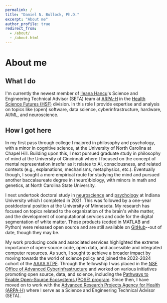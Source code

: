 ```yaml
---
permalink: /
title: "Daniel N. Bullock, Ph.D."
excerpt: "About me"
author_profile: true
redirect_from: 
  - /about/
  - /about.html
---
```


About me
======

What I do
---------------
I'm currently the newest member of [Ileana Hancu](https://arpa-h.gov/about/people/ileana-hancu)'s Science and Engineering Technical Advisor (SETA) team at [ARPA-H](https://arpa-h.gov/about) in the [Health Science Futures (HSF)](https://arpa-h.gov/about/our-research) division. In this role I provide expertise and analysis on topics like (open) software, data science, cyberinfrastructure, hardware, AI/ML, and neuroscience. 

How I got here
---------------
In my first pass through college I majored in philosophy and psychology, with a minor in cognitive science, at the University of North Carolina at Chapel Hill. Building upon this, I next pursued graduate study in philosophy of mind at the University of Cincinnati where I focused on the concept of mental representation insofar as it relates to AI, consciousness, and related contexts (e.g., explanations, mechanisms, metaphysics, etc.). Eventually though, I sought a more empirical route for studying the mind and pursued another baccalaureate degree in (neuro)biology, with minors in math and genetics, at North Carolina State University. 

I next undertook doctoral study in [neuroscience](https://neuroscience.indiana.edu/) and [psychology](https://psych.indiana.edu/) at Indiana University which I completed in 2021. This was followed by a one-year postdoctoral position at the University of Minnesota. My research has focused on topics related to the organization of the brain's white matter, and the development of computational services and code for the digital segmentation of white matter. These products (coded in MATLAB and Python) were released open source and are still available on [GitHub](https://github.com/DanNBullock)--out of date, though they may be. 

My work producing code and associated services highlighted the extreme importance of open-source code, open data, and accessible and integrated computer resources.  As such, I sought to achieve a broader impact by moving towards the world of science policy and joined the 2022-2024 cohort of the [AAAS STPF](https://www.aaas.org/programs/science-technology-policy-fellowships/overview). Through the fellowship I was placed in the [NSF Office of Advanced Cyberinfrastructure](https://www.nsf.gov/div/index.jsp?div=OAC) and worked on various initiatives promoting open source, data, and science, including the [Pathways to Enable Open-Source Ecosystems (POSE) program](https://www.nsf.gov/funding/opportunities/pose-pathways-enable-open-source-ecosystems).  Since then, I have moved on to work with the [Advanced Research Projects Agency for Health (ARPA-H)](https://arpa-h.gov/about/arpa-h-model) where I serve as a  Science and Engineering Technical Advisor (SETA).
